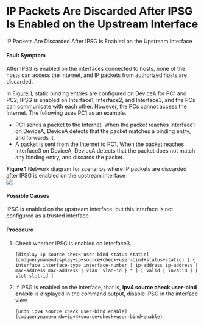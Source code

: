IP Packets Are Discarded After IPSG Is Enabled on the Upstream Interface
========================================================================

IP Packets Are Discarded After IPSG Is Enabled on the Upstream Interface

#### Fault Symptom

After IPSG is enabled on the interfaces connected to hosts, none of the hosts can access the Internet, and IP packets from authorized hosts are discarded.

In [Figure 1](#EN-US_TASK_0000001513049274__fig684201975516), static binding entries are configured on DeviceA for PC1 and PC2, IPSG is enabled on Interface1, Interface2, and Interface3, and the PCs can communicate with each other. However, the PCs cannot access the Internet. The following uses PC1 as an example.

* PC1 sends a packet to the Internet. When the packet reaches Interface1 on DeviceA, DeviceA detects that the packet matches a binding entry, and forwards it.
* A packet is sent from the Internet to PC1. When the packet reaches Interface3 on DeviceA, DeviceA detects that the packet does not match any binding entry, and discards the packet.

**Figure 1** Network diagram for scenarios where IP packets are discarded after IPSG is enabled on the upstream interface  
![](figure/en-us_image_0000001513169258.png)
#### Possible Causes

IPSG is enabled on the upstream interface, but this interface is not configured as a trusted interface.



#### Procedure

1. Check whether IPSG is enabled on Interface3.
   
   
   ```
   [display ip source check user-bind status static](cmdqueryname=display+ip+source+check+user-bind+status+static) [ { interface interface-type interface-number | ip-address ip-address | mac-address mac-address | vlan  vlan-id } * ] [ valid | invalid ] [ slot slot-id ] 
   ```
2. If IPSG is enabled on the interface, that is, **ipv4 source check user-bind enable** is displayed in the command output, disable IPSG in the interface view.
   
   
   ```
   [undo ipv4 source check user-bind enable](cmdqueryname=undo+ipv4+source+check+user-bind+enable)
   ```